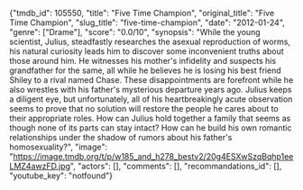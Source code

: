 {"tmdb_id": 105550, "title": "Five Time Champion", "original_title": "Five Time Champion", "slug_title": "five-time-champion", "date": "2012-01-24", "genre": ["Drame"], "score": "0.0/10", "synopsis": "While the young scientist, Julius, steadfastly researches the asexual reproduction of worms, his natural curiosity leads him to discover some inconvenient truths about those around him. He witnesses his mother's infidelity and suspects his grandfather for the same, all while he believes he is losing his best friend Shiley to a rival named Chase. These disappointments are forefront while he also wrestles with his father's mysterious departure years ago. Julius keeps a diligent eye, but unfortunately, all of his heartbreakingly acute observation seems to prove that no solution will restore the people he cares about to their appropriate roles. How can Julius hold together a family that seems as though none of its parts can stay intact? How can he build his own romantic relationships under the shadow of rumors about his father's homosexuality?", "image": "https://image.tmdb.org/t/p/w185_and_h278_bestv2/20g4ESXwSzqBqhp1eeLMZ4awzFD.jpg", "actors": [], "comments": [], "recommandations_id": [], "youtube_key": "notfound"}